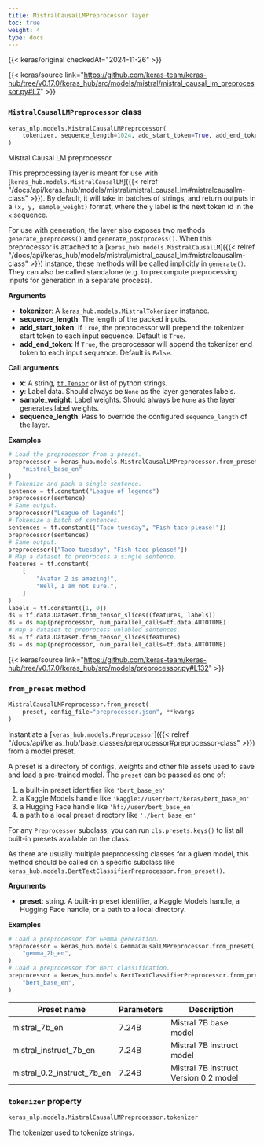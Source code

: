 ```yaml
---
title: MistralCausalLMPreprocessor layer
toc: true
weight: 4
type: docs
---
```


{{< keras/original checkedAt="2024-11-26" >}}

{{< keras/source link="https://github.com/keras-team/keras-hub/tree/v0.17.0/keras_hub/src/models/mistral/mistral_causal_lm_preprocessor.py#L7" >}}

### `MistralCausalLMPreprocessor` class

```python
keras_nlp.models.MistralCausalLMPreprocessor(
    tokenizer, sequence_length=1024, add_start_token=True, add_end_token=True, **kwargs
)
```

Mistral Causal LM preprocessor.

This preprocessing layer is meant for use with
[`keras_hub.models.MistralCausalLM`]({{< relref "/docs/api/keras_hub/models/mistral/mistral_causal_lm#mistralcausallm-class" >}}). By default, it will take in batches of
strings, and return outputs in a `(x, y, sample_weight)` format, where the
`y` label is the next token id in the `x` sequence.

For use with generation, the layer also exposes two methods
`generate_preprocess()` and `generate_postprocess()`. When this preprocessor
is attached to a [`keras_hub.models.MistralCausalLM`]({{< relref "/docs/api/keras_hub/models/mistral/mistral_causal_lm#mistralcausallm-class" >}}) instance, these methods
will be called implicitly in `generate()`. They can also be called
standalone (e.g. to precompute preprocessing inputs for generation in a
separate process).

**Arguments**

- **tokenizer**: A `keras_hub.models.MistralTokenizer` instance.
- **sequence_length**: The length of the packed inputs.
- **add_start_token**: If `True`, the preprocessor will prepend the tokenizer
  start token to each input sequence. Default is `True`.
- **add_end_token**: If `True`, the preprocessor will append the tokenizer
  end token to each input sequence. Default is `False`.

**Call arguments**

- **x**: A string, [`tf.Tensor`](https://www.tensorflow.org/api_docs/python/tf/Tensor) or list of python strings.
- **y**: Label data. Should always be `None` as the layer generates labels.
- **sample_weight**: Label weights. Should always be `None` as the layer
  generates label weights.
- **sequence_length**: Pass to override the configured `sequence_length` of
  the layer.

**Examples**

```python
# Load the preprocessor from a preset.
preprocessor = keras_hub.models.MistralCausalLMPreprocessor.from_preset(
    "mistral_base_en"
)
# Tokenize and pack a single sentence.
sentence = tf.constant("League of legends")
preprocessor(sentence)
# Same output.
preprocessor("League of legends")
# Tokenize a batch of sentences.
sentences = tf.constant(["Taco tuesday", "Fish taco please!"])
preprocessor(sentences)
# Same output.
preprocessor(["Taco tuesday", "Fish taco please!"])
# Map a dataset to preprocess a single sentence.
features = tf.constant(
    [
        "Avatar 2 is amazing!",
        "Well, I am not sure.",
    ]
)
labels = tf.constant([1, 0])
ds = tf.data.Dataset.from_tensor_slices((features, labels))
ds = ds.map(preprocessor, num_parallel_calls=tf.data.AUTOTUNE)
# Map a dataset to preprocess unlabled sentences.
ds = tf.data.Dataset.from_tensor_slices(features)
ds = ds.map(preprocessor, num_parallel_calls=tf.data.AUTOTUNE)
```

{{< keras/source link="https://github.com/keras-team/keras-hub/tree/v0.17.0/keras_hub/src/models/preprocessor.py#L132" >}}

### `from_preset` method

```python
MistralCausalLMPreprocessor.from_preset(
    preset, config_file="preprocessor.json", **kwargs
)
```

Instantiate a [`keras_hub.models.Preprocessor`]({{< relref "/docs/api/keras_hub/base_classes/preprocessor#preprocessor-class" >}}) from a model preset.

A preset is a directory of configs, weights and other file assets used
to save and load a pre-trained model. The `preset` can be passed as
one of:

1. a built-in preset identifier like `'bert_base_en'`
2. a Kaggle Models handle like `'kaggle://user/bert/keras/bert_base_en'`
3. a Hugging Face handle like `'hf://user/bert_base_en'`
4. a path to a local preset directory like `'./bert_base_en'`

For any `Preprocessor` subclass, you can run `cls.presets.keys()` to
list all built-in presets available on the class.

As there are usually multiple preprocessing classes for a given model,
this method should be called on a specific subclass like
`keras_hub.models.BertTextClassifierPreprocessor.from_preset()`.

**Arguments**

- **preset**: string. A built-in preset identifier, a Kaggle Models
  handle, a Hugging Face handle, or a path to a local directory.

**Examples**

```python
# Load a preprocessor for Gemma generation.
preprocessor = keras_hub.models.GemmaCausalLMPreprocessor.from_preset(
    "gemma_2b_en",
)
# Load a preprocessor for Bert classification.
preprocessor = keras_hub.models.BertTextClassifierPreprocessor.from_preset(
    "bert_base_en",
)
```

| Preset name                | Parameters | Description                           |
| -------------------------- | ---------- | ------------------------------------- |
| mistral_7b_en              | 7.24B      | Mistral 7B base model                 |
| mistral_instruct_7b_en     | 7.24B      | Mistral 7B instruct model             |
| mistral_0.2_instruct_7b_en | 7.24B      | Mistral 7B instruct Version 0.2 model |

### `tokenizer` property

```python
keras_nlp.models.MistralCausalLMPreprocessor.tokenizer
```

The tokenizer used to tokenize strings.
